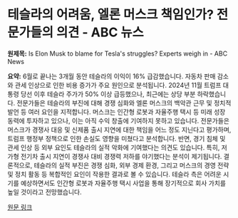 # 테슬라의 어려움, 엘론 머스크 책임인가? 전문가들의 의견 - ABC 뉴스

**원제목:** Is Elon Musk to blame for Tesla's struggles? Experts weigh in - ABC News

**요약:** 6월로 끝나는 3개월 동안 테슬라의 이익이 16% 급감했습니다. 자동차 판매 감소와 관세 인상으로 인한 비용 증가가 주요 원인으로 분석됩니다.  2024년 11월 트럼프 대통령 당선 이후 테슬라 주가가 50% 이상 급등했으나, 최근에는 상당 부분 하락했습니다.  전문가들은 테슬라의 부진에 대해 경쟁 심화와 엘론 머스크의 백악관 근무 및  정치적 발언 등 여러 요인을 지적합니다.  머스크는 인간형 로봇과 자율주행 택시 등 미래 성장 동력에 투자하고 있으나, 이는 아직 수익 창출에 기여하지 못하고 있습니다.  전문가들은 머스크가 경쟁사 대응 및 신제품 출시 지연에 대한 책임을 어느 정도 지닌다고 평가하며,  트럼프 행정부 정책으로 인한 손실도 영향을 미쳤다고 분석합니다.  반면, 경기 침체 및 관세 인상 등 외부 요인도 테슬라의 실적 악화에 기여했다는 의견도 있습니다.  특히,  저가형 전기차 출시 지연이 경쟁사 대비 경쟁력 저하를 야기했다는 분석이 제기됩니다.  결론적으로, 테슬라의 실적 부진은 경쟁 심화, 외부 경제 환경, 그리고 머스크의 경영 전략 및 정치 활동 등 복합적인 요인이 작용한 결과로 볼 수 있습니다.  테슬라 측은 어려운 시기를 예상하면서도 인간형 로봇과 자율주행 택시 사업을 통해 장기적으로 회사 가치를 높일 것이라고 전망했습니다.

[원문 링크](https://abcnews.go.com/Business/elon-musk-blame-teslas-struggles-experts-weigh/story?id=124039268)
